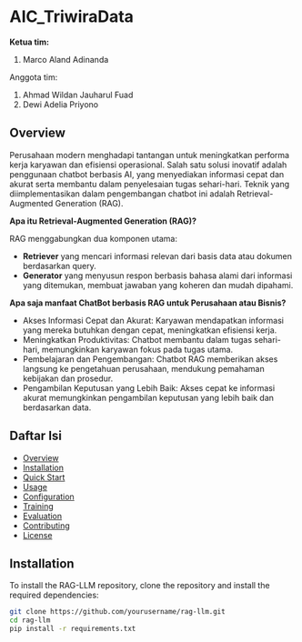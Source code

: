 # AIC_TriwiraData
**Ketua tim:** 
1. Marco Aland Adinanda

Anggota tim:
1. Ahmad Wildan Jauharul Fuad
2. Dewi Adelia Priyono

## Overview
Perusahaan modern menghadapi tantangan untuk meningkatkan performa kerja karyawan dan efisiensi operasional. Salah satu solusi inovatif adalah penggunaan chatbot berbasis AI, yang menyediakan informasi cepat dan akurat serta membantu dalam penyelesaian tugas sehari-hari. Teknik yang diimplementasikan dalam pengembangan chatbot ini adalah Retrieval-Augmented Generation (RAG).
 
**Apa itu Retrieval-Augmented Generation (RAG)?**

RAG menggabungkan dua komponen utama:
- **Retriever** yang mencari informasi relevan dari basis data atau dokumen berdasarkan query.
- **Generator** yang menyusun respon berbasis bahasa alami dari informasi yang ditemukan, membuat jawaban yang koheren dan mudah dipahami.

**Apa saja manfaat ChatBot berbasis RAG untuk Perusahaan atau Bisnis?**
- Akses Informasi Cepat dan Akurat: Karyawan mendapatkan informasi yang mereka butuhkan dengan cepat, meningkatkan efisiensi kerja.
- Meningkatkan Produktivitas: Chatbot membantu dalam tugas sehari-hari, memungkinkan karyawan fokus pada tugas utama.
- Pembelajaran dan Pengembangan: Chatbot RAG memberikan akses langsung ke pengetahuan perusahaan, mendukung pemahaman kebijakan dan prosedur.
- Pengambilan Keputusan yang Lebih Baik: Akses cepat ke informasi akurat memungkinkan pengambilan keputusan yang lebih baik dan berdasarkan data.

## Daftar Isi
- [Overview](#overview)
- [Installation](#installation)
- [Quick Start](#quick-start)
- [Usage](#usage)
- [Configuration](#configuration)
- [Training](#training)
- [Evaluation](#evaluation)
- [Contributing](#contributing)
- [License](#license)

## Installation

To install the RAG-LLM repository, clone the repository and install the required dependencies:

```bash
git clone https://github.com/yourusername/rag-llm.git
cd rag-llm
pip install -r requirements.txt
